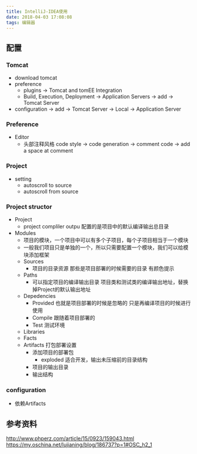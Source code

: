 ```yaml
---
title: IntelliJ-IDEA使用
date: 2018-04-03 17:08:08
tags: 编辑器
---
```


## 配置

### Tomcat
- download tomcat
- preference 
    + plugins -> Tomcat and tomEE Integration
    + Build, Execution, Deployment -> Application Servers -> add -> Tomcat Server
- configuration -> add -> Tomcat Server -> Local -> Application Server

### Preference
- Editor
    + 头部注释风格 code style -> code generation -> comment code -> add a space at comment 

### Project
- setting
    + autoscroll to source
    + autoscroll from source

### Project structor
- Project
    + project compliler outpu 配置的是项目中的默认编译输出总目录
- Modules
    + 项目的模块，一个项目中可以有多个子项目，每个子项目相当于一个模块
    + 一般我们项目只是单独的一个，所以只需要配置一个模块，我们可以给模块添加框架
    + Sources
        * 项目的目录资源  那些是项目部署的时候需要的目录 有颜色提示
    + Paths
        * 可以指定项目的编译输出目录 项目类和测试类的编译输出地址，替换掉Project的默认输出地址
    + Depedencies
        * Provided 也就是项目部署的时候是忽略的 只是再编译项目的时候进行使用
        * Compile 跟随着项目部署的  
        * Test 测试环境
    + Libraries
    + Facts
    + Artifacts 打包部署设置
        * 添加项目的部署包
            - exploded 适合开发，输出未压缩前的目录结构
        * 项目的输出目录
        * 输出结构

### configuration
- 依赖Artifacts


## 参考资料
http://www.phperz.com/article/15/0923/159043.html
https://my.oschina.net/lujianing/blog/186737?p=1#OSC_h2_1
